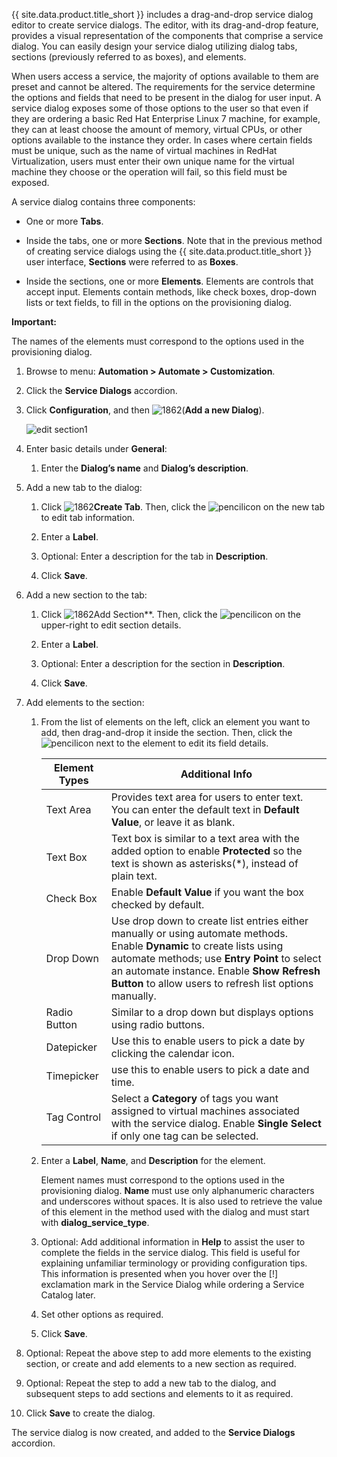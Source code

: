 {{ site.data.product.title_short }} includes a drag-and-drop service dialog editor to create
service dialogs. The editor, with its drag-and-drop feature, provides a visual representation of
the components that comprise a service dialog. You can easily design your service dialog utilizing
dialog tabs, sections (previously referred to as boxes), and elements.

When users access a service, the majority of options available to them are preset and cannot be
altered. The requirements for the service determine the options and fields that need to be present
in the dialog for user input. A service dialog exposes some of those options to the user so that
even if they are ordering a basic Red Hat Enterprise Linux 7 machine, for example, they can at
least choose the amount of memory, virtual CPUs, or other options available to the instance they
order. In cases where certain fields must be unique, such as the name of virtual machines in RedHat
Virtualization, users must enter their own unique name for the virtual machine they choose or the
operation will fail, so this field must be exposed.

A service dialog contains three components:

  - One or more **Tabs**.

  - Inside the tabs, one or more **Sections**. Note that in the previous method of creating service
    dialogs using the {{ site.data.product.title_short }} user interface, **Sections** were
    referred to as **Boxes**.

  - Inside the sections, one or more **Elements**. Elements are controls that accept input.
    Elements contain methods, like check boxes, drop-down lists or text fields, to fill in the
    options on the provisioning dialog.

**Important:**

The names of the elements must correspond to the options used in the provisioning dialog.

1.  Browse to menu: **Automation > Automate > Customization**.

2.  Click the **Service Dialogs** accordion.

3.  Click **Configuration**, and then ![1862](../images/1862.png)(**Add a new Dialog**).

    ![edit section1](../images/edit-section1.png)

4.  Enter basic details under **General**:

    1.  Enter the **Dialog’s name** and **Dialog’s description**.

5.  Add a new tab to the dialog:

    1.  Click ![1862](../images/1862.png)**Create Tab**. Then, click the
        ![pencil](../images/1851.png)icon on the new tab to edit tab information.

    2.  Enter a **Label**.

    3.  Optional: Enter a description for the tab in **Description**.

    4.  Click **Save**.

6.  Add a new section to the tab:

    1.  Click ![1862](../images/1862.png**)Add Section**. Then, click the
        ![pencil](../images/1851.png)icon on the upper-right to edit section details.

    2.  Enter a **Label**.

    3.  Optional: Enter a description for the section in **Description**.

    4.  Click **Save**.

7.  Add elements to the section:

    1.  From the list of elements on the left, click an element you want to add, then drag-and-drop
        it inside the section. Then, click the ![pencil](../images/1851.png)icon next to the
        element to edit its field details.

        | Element Types | Additional Info                                                                                                                                                                                                                                                                |
        | ------------- | ------------------------------------------------------------------------------------------------------------------------------------------------------------------------------------------------------------------------------------------------------------------------------ |
        | Text Area     | Provides text area for users to enter text. You can enter the default text in **Default Value**, or leave it as blank.                                                                                                                                                         |
        | Text Box      | Text box is similar to a text area with the added option to enable **Protected** so the text is shown as asterisks(\*), instead of plain text.                                                                                                                                 |
        | Check Box     | Enable **Default Value** if you want the box checked by default.                                                                                                                                                                                                               |
        | Drop Down     | Use drop down to create list entries either manually or using automate methods. Enable **Dynamic** to create lists using automate methods; use **Entry Point** to select an automate instance. Enable **Show Refresh Button** to allow users to refresh list options manually. |
        | Radio Button  | Similar to a drop down but displays options using radio buttons.                                                                                                                                                                                                               |
        | Datepicker    | Use this to enable users to pick a date by clicking the calendar icon.                                                                                                                                                                                                         |
        | Timepicker    | use this to enable users to pick a date and time.                                                                                                                                                                                                                              |
        | Tag Control   | Select a **Category** of tags you want assigned to virtual machines associated with the service dialog. Enable **Single Select** if only one tag can be selected.                                                                                                              |

    1.  Enter a **Label**, **Name**, and **Description** for the element.

        <div class="important">

        Element names must correspond to the options used in the provisioning dialog. **Name** must
        use only alphanumeric characters and underscores without spaces. It is also used to
        retrieve the value of this element in the method used with the dialog and must start with
        **dialog\_service\_type**.

        </div>

    2.  Optional: Add additional information in **Help** to assist the user to complete the fields
        in the service dialog. This field is useful for explaining unfamiliar terminology or
        providing configuration tips. This information is presented when you hover over the \[\!\]
        exclamation mark in the Service Dialog while ordering a Service Catalog later.

    1.  Set other options as required.

    2.  Click **Save**.

8.  Optional: Repeat the above step to add more elements to the existing section, or create and add
    elements to a new section as required.

9.  Optional: Repeat the step to add a new tab to the dialog, and subsequent steps to add sections
    and elements to it as required.

10. Click **Save** to create the dialog.

The service dialog is now created, and added to the **Service Dialogs** accordion.
